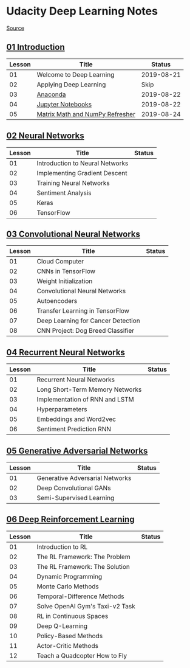 # Udacity Deep Learning Notes

[Source](https://www.udacity.com/course/deep-learning-nanodegree--nd101)

## [01 Introduction](01-intro/)

| Lesson | Title | Status |
| ---- | ---- | ---- |
| 01 | Welcome to Deep Learning | 2019-08-21 |
| 02 | Applying Deep Learning | Skip |
| 03 | [Anaconda](01-intro/03-anaconda.md) | 2019-08-22 |
| 04 | [Jupyter Notebooks](01-intro/04-jupyter-notebooks.md) | 2019-08-22 |
| 05 | [Matrix Math and NumPy Refresher](01-intro/05-matrix-and-numpy.ipynb) | 2019-08-24 |

## [02 Neural Networks](02-nn/)

| Lesson | Title | Status |
| ---- | ---- | ---- |
| 01 | Introduction to Neural Networks | |
| 02 | Implementing Gradient Descent | |
| 03 | Training Neural Networks | |
| 04 | Sentiment Analysis | |
| 05 | Keras | |
| 06 | TensorFlow | |

## [03 Convolutional Neural Networks](03-cnn/)

| Lesson | Title | Status |
| ---- | ---- | ---- |
| 01 | Cloud Computer | |
| 02 | CNNs in TensorFlow | |
| 03 | Weight Initialization | |
| 04 | Convolutional Neural Networks | |
| 05 | Autoencoders | |
| 06 | Transfer Learning in TensorFlow | |
| 07 | Deep Learning for Cancer Detection | |
| 08 | CNN Project: Dog Breed Classifier | |

## [04 Recurrent Neural Networks](04-rnn/)

| Lesson | Title | Status |
| ---- | ---- | ---- |
| 01 | Recurrent Neural Networks | |
| 02 | Long Short-Term Memory Networks | |
| 03 | Implementation of RNN and LSTM | |
| 04 | Hyperparameters | |
| 05 | Embeddings and Word2vec | |
| 06 | Sentiment Prediction RNN | |

## [05 Generative Adversarial Networks](05-gan/)

| Lesson | Title | Status |
| ---- | ---- | ---- |
| 01 | Generative Adversarial Networks | |
| 02 | Deep Convolutional GANs | |
| 03 | Semi-Supervised Learning | |

## [06 Deep Reinforcement Learning](06-rl/)

| Lesson | Title | Status |
| ---- | ---- | ---- |
| 01 | Introduction to RL | |
| 02 | The RL Framework: The Problem | |
| 03 | The RL Framework: The Solution | |
| 04 | Dynamic Programming | |
| 05 | Monte Carlo Methods | |
| 06 | Temporal-Difference Methods | |
| 07 | Solve OpenAI Gym's Taxi-v2 Task | |
| 08 | RL in Continuous Spaces | |
| 09 | Deep Q-Learning | |
| 10 | Policy-Based Methods | |
| 11 | Actor-Critic Methods | |
| 12 | Teach a Quadcopter How to Fly | |
